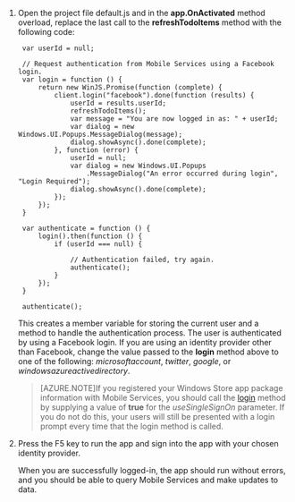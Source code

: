 

1. Open the project file default.js and in the **app.OnActivated** method overload, replace the last call to the **refreshTodoItems** method with the following code: 
    
        var userId = null;

        // Request authentication from Mobile Services using a Facebook login.
        var login = function () {
            return new WinJS.Promise(function (complete) {
                client.login("facebook").done(function (results) {
                    userId = results.userId;
                    refreshTodoItems();
                    var message = "You are now logged in as: " + userId;
                    var dialog = new Windows.UI.Popups.MessageDialog(message);
                    dialog.showAsync().done(complete);
                }, function (error) {
                    userId = null;
                    var dialog = new Windows.UI.Popups
                        .MessageDialog("An error occurred during login", "Login Required");
                    dialog.showAsync().done(complete);
                });
            });
        }            

        var authenticate = function () {
            login().then(function () {
                if (userId === null) {

                    // Authentication failed, try again.
                    authenticate();
                }
            });
        }

        authenticate();

    This creates a member variable for storing the current user and a method to handle the authentication process. The user is authenticated by using a Facebook login. If you are using an identity provider other than Facebook, change the value passed to the <strong>login</strong> method above to one of the following: _microsoftaccount_, _twitter_, _google_, or _windowsazureactivedirectory_.

    >[AZURE.NOTE]If you registered your Windows Store app package information with Mobile Services, you should call the <a href="http://go.microsoft.com/fwlink/p/?LinkId=322050" target="_blank">login</a> method by supplying a value of <strong>true</strong> for the <em>useSingleSignOn</em> parameter. If you do not do this, your users will still be presented with a login prompt every time that the login method is called.

2. Press the F5 key to run the app and sign into the app with your chosen identity provider. 

    When you are successfully logged-in, the app should run without errors, and you should be able to query Mobile Services and make updates to data.
